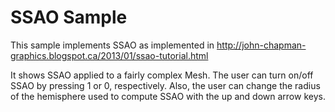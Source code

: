 SSAO Sample
===========

This sample implements SSAO as implemented in http://john-chapman-graphics.blogspot.ca/2013/01/ssao-tutorial.html

It shows SSAO applied to a fairly complex Mesh. The user can turn on/off SSAO by pressing 1 or 0, respectively.
Also, the user can change the radius of the hemisphere used to compute SSAO with the up and down arrow keys.